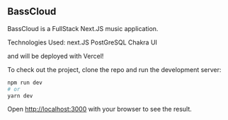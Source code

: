 ## BassCloud

BassCloud is a FullStack Next.JS music application. 

Technologies Used: 
next.JS 
PostGreSQL 
Chakra UI 

and will be deployed with Vercel!

To check out the project, clone the repo and run the development server:

```bash
npm run dev
# or
yarn dev
```

Open [http://localhost:3000](http://localhost:3000) with your browser to see the result.
